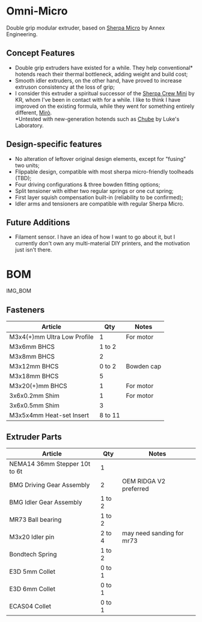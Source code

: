 # Omni-Micro
Double grip modular extruder, based on [Sherpa Micro](https://github.com/Annex-Engineering/Sherpa_Micro-Extruder) by Annex Engineering.
## Concept Features
- Double grip extruders have existed for a while. They help conventional* hotends reach their thermal bottleneck, adding weight and build cost;
- Smooth idler extruders, on the other hand, have proved to increase extruson consistency at the loss of grip;
- I consider this extruder a spiritual successor of the [Sherpa Crew Mini](https://github.com/jrlomas/Sherpa-Crew-Mini) by KR, whom I've been in contact with for a while. I like to think I have improved on the existing formula, while they went for something entirely different, [Mirò](https://github.com/jrlomas/miro-extruder).  
*Untested with new-generation hotends such as [Chube](https://chubehotend.com/) by Luke's Laboratory.
## Design-specific features
- No alteration of leftover original design elements, except for "fusing" two units;
- Flippable design, compatible with most sherpa micro-friendly toolheads (TBD);
- Four driving configurations & three bowden fitting options;
- Split tensioner with either two regular springs or one cut spring;
- First layer squish compensation built-in (reliability to be confirmed);
- Idler arms and tensioners are compatible with regular Sherpa Micro.
## Future Additions
- Filament sensor.
  I have an idea of how I want to go about it, but I currently don't own any multi-material DIY printers, and the motivation just isn't there.
# BOM
IMG_BOM
## Fasteners

| Article                    | Qty         | Notes       |
|---------------------------|-------------|-------------|
| M3x4(+)mm Ultra Low Profile | 1           | For motor   |
| M3x6mm BHCS                | 1 to 2       |             |
| M3x8mm BHCS                | 2           |             |
| M3x12mm BHCS               | 0 to 2       | Bowden cap  |
| M3x18mm BHCS               | 5           |             |
| M3x20(+)mm BHCS            | 1           | For motor   |
| 3x6x0.2mm Shim             | 1           | For motor   |
| 3x6x0.5mm Shim             | 3           |             |
| M3x5x4mm Heat-set Insert   | 8 to 11      |             |

## Extruder Parts

| Article                          | Qty       | Notes                     |
|----------------------------------|-----------|---------------------------|
| NEMA14 36mm Stepper 10t to 6t    | 1         |                           |
| BMG Driving Gear Assembly        | 2         | OEM RIDGA V2 preferred    |
| BMG Idler Gear Assembly          | 1 to 2     |                           |
| MR73 Ball bearing                | 1 to 2     |                           |
| M3x20 Idler pin                  | 2 to 4     | may need sanding for mr73 |
| Bondtech Spring                  | 1 to 2     |                           |
| E3D 5mm Collet                   | 0 to 1     |                           |
| E3D 6mm Collet                   | 0 to 1     |                           |
| ECAS04 Collet                    | 0 to 1     |                           |
